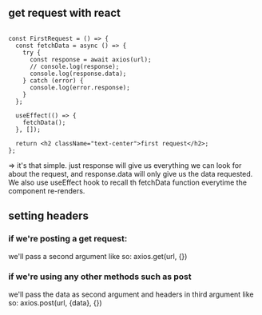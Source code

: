## get request with react

```

const FirstRequest = () => {
  const fetchData = async () => {
    try {
      const response = await axios(url);
      // console.log(response);
      console.log(response.data);
    } catch (error) {
      console.log(error.response);
    }
  };

  useEffect(() => {
    fetchData();
  }, []);

  return <h2 className="text-center">first request</h2>;
};
```

=> it's that simple. just response will give us everything we can look for about the request, and response.data will only give us the data requested. We also use useEffect hook to recall th fetchData function everytime the component re-renders.

## setting headers

### if we're posting a get request:

we'll pass a second argument like so:
axios.get(url, {})

### if we're using any other methods such as post

we'll pass the data as second argument and headers in third argument like so:
axios.post(url, {data}, {})
